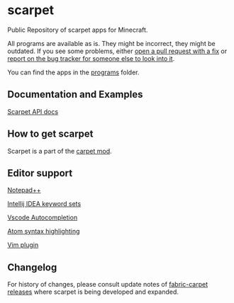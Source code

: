 # scarpet
Public Repository of scarpet apps for Minecraft. 

All programs are available as is. They might be incorrect, they might be outdated. If you see some problems, either [open a pull request with a fix](https://github.com/gnembon/scarpet/compare) or [report on the bug tracker for someone else to look into it](https://github.com/gnembon/scarpet/issues).

You can find the apps in the [programs](https://github.com/gnembon/scarpet/tree/master/programs#readme) folder.

## Documentation and Examples

[Scarpet API docs](https://github.com/gnembon/fabric-carpet/blob/master/docs/scarpet/Documentation.md)

## How to get scarpet

Scarpet is a part of the [carpet mod](https://github.com/gnembon/fabric-carpet/releases).

## Editor support

[Notepad++](https://github.com/gnembon/fabric-carpet/blob/master/docs/scarpet/resources/editors/npp/scarpet.xml)

[Intellij IDEA keyword sets](https://github.com/gnembon/fabric-carpet/blob/master/docs/scarpet/resources/editors/idea/)

[Vscode Autocompletion](https://github.com/imurx/vscode-scarpet)

[Atom syntax highlighting](https://github.com/replaceitem/scarpet-language-atom)

[Vim plugin](https://github.com/twh2898/vim-scarpet)

## Changelog

For history of changes, please consult update notes of [fabric-carpet releases](https://github.com/gnembon/fabric-carpet/releases) where scarpet is being developed and expanded.
